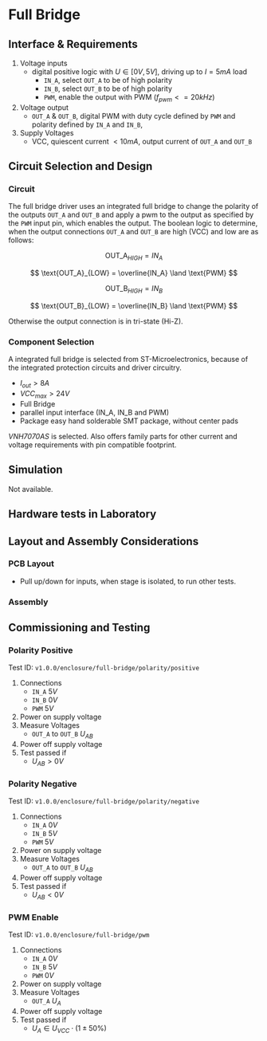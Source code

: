 # Full Bridge

## Interface & Requirements

1. Voltage inputs
    - digital positive logic with $U \in [0V, 5V]$, driving up to $I = 5 mA$
    load
      - `IN_A`, select `OUT_A` to be of high polarity
      - `IN_B`, select `OUT_B` to be of high polarity
      - `PWM`, enable the output with PWM ($f_{pwm} <= 20 kHz$)
2. Voltage output
    - `OUT_A` & `OUT_B`, digital PWM with duty cycle defined by `PWM` and
    polarity defined by `IN_A` and `IN_B`,
3. Supply Voltages
    - VCC, quiescent current $< 10mA$, output current of `OUT_A` and `OUT_B`

## Circuit Selection and Design

### Circuit

The full bridge driver uses an integrated full bridge to change the polarity of
the outputs `OUT_A` and `OUT_B` and apply a pwm to the output as specified by
the `PWM` input pin, which enables the output.
The boolean logic to determine, when the output connections `OUT_A` and `OUT_B`
are high (VCC) and low are as follows:

$$ \text{OUT_A}_{HIGH} = IN_A $$

$$ \text{OUT_A}_{LOW} = \overline{IN_A} \land \text{PWM} $$

$$ \text{OUT_B}_{HIGH} = IN_B $$

$$ \text{OUT_B}_{LOW} = \overline{IN_B} \land \text{PWM} $$

Otherwise the output connection is in tri-state (Hi-Z).

### Component Selection

A integrated full bridge is selected from ST-Microelectronics, because of the
integrated protection circuits and driver circuitry.

- $I_{out} > 8A$
- $VCC_{max} > 24V$
- Full Bridge
- parallel input interface (IN_A, IN_B and PWM)
- Package easy hand solderable SMT package, without center pads

_VNH7070AS_ is selected. Also offers family parts for other current and voltage
requirements with pin compatible footprint.

## Simulation

Not available.

## Hardware tests in Laboratory

## Layout and Assembly Considerations

### PCB Layout

- Pull up/down for inputs, when stage is isolated, to run other tests.

### Assembly

## Commissioning and Testing

### Polarity Positive

Test ID: `v1.0.0/enclosure/full-bridge/polarity/positive`

1. Connections
    - `IN_A` $5V$
    - `IN_B` $0V$
    - `PWM` $5V$
2. Power on supply voltage
3. Measure Voltages
    - `OUT_A` to `OUT_B` $U_{AB}$
4. Power off supply voltage
5. Test passed if
    - $U_{AB} > 0V$

### Polarity Negative

Test ID: `v1.0.0/enclosure/full-bridge/polarity/negative`

1. Connections
    - `IN_A` $0V$
    - `IN_B` $5V$
    - `PWM` $5V$
2. Power on supply voltage
3. Measure Voltages
    - `OUT_A` to `OUT_B` $U_{AB}$
4. Power off supply voltage
5. Test passed if
    - $U_{AB} < 0V$

### PWM Enable

Test ID: `v1.0.0/enclosure/full-bridge/pwm`

1. Connections
    - `IN_A` $0V$
    - `IN_B` $5V$
    - `PWM` $0V$
2. Power on supply voltage
3. Measure Voltages
    - `OUT_A` $U_{A}$
4. Power off supply voltage
5. Test passed if
    - $U_{A} \in U_{VCC} \cdot (1 \pm 50\%)$
